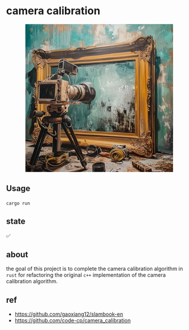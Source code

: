 # camera calibration

<div align="center">  
  <img width="400" alt="图片描述" src="./assets/title.png">  
</div>

## Usage
`cargo run`

## state
:white_check_mark: 

## about
the goal of this project is to complete
the camera calibration algorithm in `rust`
for refactoring the original `c++` implementation 
of the camera calibration algorithm.

## ref 

- https://github.com/gaoxiang12/slambook-en
- https://github.com/code-cp/camera_calibration
